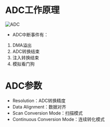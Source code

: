 # ADC工作原理
![ADC](https://github.com/user-attachments/assets/87030744-57a1-4582-8db3-4bf655d294c5)
- ADC中断事件有：
1. DMA溢出
2. ADC转换结束
3. 注入转换结束
4. 模拟看门狗
# ADC参数
- Resolution：ADC转换精度
- Data Alignment：数据对齐
- Scan Conversion Mode：扫描模式
- Continuous Conversion Mode：连续转化模式

